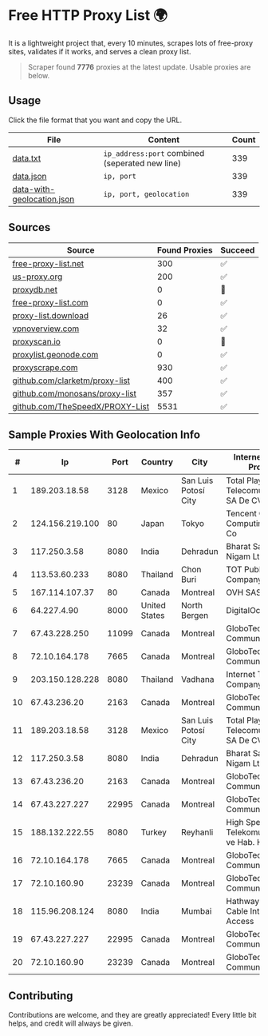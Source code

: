 
# Free HTTP Proxy List 🌍

It is a lightweight project that, every 10 minutes, scrapes lots of free-proxy sites, validates if it works, and serves a clean proxy list.


> Scraper found **7776** proxies at the latest update. Usable proxies are below.

## Usage

Click the file format that you want and copy the URL.


|File|Content|Count|
|----|-------|-----|
|[data.txt](https://raw.githubusercontent.com/themiralay/Proxy-List-World/master/data.txt)|`ip_address:port` combined (seperated new line)|339|
|[data.json](https://raw.githubusercontent.com/themiralay/Proxy-List-World/master/data.json)|`ip, port`|339|
|[data-with-geolocation.json](https://raw.githubusercontent.com/themiralay/Proxy-List-World/master/data-with-geolocation.json)|`ip, port, geolocation`|339|

## Sources

|Source|Found Proxies|Succeed|
|------|-------------|-------|
|[free-proxy-list.net](https://free-proxy-list.net)|300|✅|
|[us-proxy.org](https://www.us-proxy.org)|200|✅|
|[proxydb.net](http://proxydb.net)|0|🚫|
|[free-proxy-list.com](https://free-proxy-list.com/?page=&port=&type%5B%5D=http&type%5B%5D=https&up_time=0&search=Search)|0|✅|
|[proxy-list.download](https://www.proxy-list.download/HTTP)|26|✅|
|[vpnoverview.com](https://vpnoverview.com/privacy/anonymous-browsing/free-proxy-servers)|32|✅|
|[proxyscan.io](https://www.proxyscan.io)|0|🚫|
|[proxylist.geonode.com](https://proxylist.geonode.com/api/proxy-list?limit=300&page=1&sort_by=lastChecked&sort_type=desc&protocols=http,https)|0|✅|
|[proxyscrape.com](https://api.proxyscrape.com/v2/?request=displayproxies&protocol=http&timeout=10000&country=all&ssl=all&anonymity=all)|930|✅|
|[github.com/clarketm/proxy-list](https://raw.githubusercontent.com/clarketm/proxy-list/master/proxy-list-raw.txt)|400|✅|
|[github.com/monosans/proxy-list](https://raw.githubusercontent.com/monosans/proxy-list/main/proxies/http.txt)|357|✅|
|[github.com/TheSpeedX/PROXY-List](https://raw.githubusercontent.com/TheSpeedX/PROXY-List/master/http.txt)|5531|✅|


## Sample Proxies With Geolocation Info

|#|Ip|Port|Country|City|Internet Service Provider|
|-|--|----|-------|----|-------------------------|
|1|189.203.18.58|3128|Mexico|San Luis Potosí City|Total Play Telecomunicaciones SA De CV|
|2|124.156.219.100|80|Japan|Tokyo|Tencent Cloud Computing (Beijing) Co|
|3|117.250.3.58|8080|India|Dehradun|Bharat Sanchar Nigam Ltd|
|4|113.53.60.233|8080|Thailand|Chon Buri|TOT Public Company Limited|
|5|167.114.107.37|80|Canada|Montreal|OVH SAS|
|6|64.227.4.90|8000|United States|North Bergen|DigitalOcean, LLC|
|7|67.43.228.250|11099|Canada|Montreal|GloboTech Communications|
|8|72.10.164.178|7665|Canada|Montreal|GloboTech Communications|
|9|203.150.128.228|8080|Thailand|Vadhana|Internet Thailand Company Ltd|
|10|67.43.236.20|2163|Canada|Montreal|GloboTech Communications|
|11|189.203.18.58|3128|Mexico|San Luis Potosí City|Total Play Telecomunicaciones SA De CV|
|12|117.250.3.58|8080|India|Dehradun|Bharat Sanchar Nigam Ltd|
|13|67.43.236.20|2163|Canada|Montreal|GloboTech Communications|
|14|67.43.227.227|22995|Canada|Montreal|GloboTech Communications|
|15|188.132.222.55|8080|Turkey|Reyhanli|High Speed Telekomunikasyon ve Hab. Hiz. Ltd. Sti.|
|16|72.10.164.178|7665|Canada|Montreal|GloboTech Communications|
|17|72.10.160.90|23239|Canada|Montreal|GloboTech Communications|
|18|115.96.208.124|8080|India|Mumbai|Hathway IP over Cable Internet Access|
|19|67.43.227.227|22995|Canada|Montreal|GloboTech Communications|
|20|72.10.160.90|23239|Canada|Montreal|GloboTech Communications|



## Contributing

Contributions are welcome, and they are greatly appreciated! Every
little bit helps, and credit will always be given.

